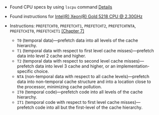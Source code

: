 - Found CPU specs by using `lscpu` command [Details](cpu_info.txt)

- Found instructions for [Intel(R) Xeon(R) Gold 5218 CPU @ 2.30GHz](https://www.intel.com/content/www/us/en/support/articles/000005779/processors.html)
    
- Instructions: `PREFETCHT0`, `PREFETCHT1`, `PREFETCHT2`, `PREFETCHTNTA`, `PREFETCHIT0`, `PREFETCHIT1` [\[Chapter 7\]](instruction_set_for_nanda_processor.pdf)
    - `T0` (temporal data)—prefetch data into all levels of the cache hierarchy.
    - `T1` (temporal data with respect to first level cache misses)—prefetch data into level 2 cache and higher.
    - `T2` (temporal data with respect to second level cache misses)—prefetch data into level 3 cache and higher, or 
an implementation-specific choice.
    - `NTA` (non-temporal data with respect to all cache levels)—prefetch data into non-temporal cache structure and 
into a location close to the processor, minimizing cache pollution.
    - `IT0` (temporal code)—prefetch code into all levels of the cache hierarchy.
    - `IT1` (temporal code with respect to first level cache misses)—prefetch code into all but the first-level of the 
cache hierarchy.
